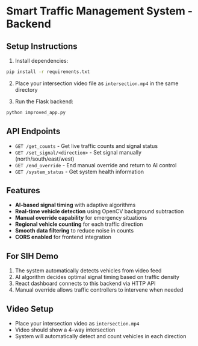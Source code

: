 # Smart Traffic Management System - Backend

## Setup Instructions

1. Install dependencies:
```bash
pip install -r requirements.txt
```

2. Place your intersection video file as `intersection.mp4` in the same directory

3. Run the Flask backend:
```bash
python improved_app.py
```

## API Endpoints

- `GET /get_counts` - Get live traffic counts and signal status
- `GET /set_signal/<direction>` - Set signal manually (north/south/east/west)
- `GET /end_override` - End manual override and return to AI control
- `GET /system_status` - Get system health information

## Features

- **AI-based signal timing** with adaptive algorithms
- **Real-time vehicle detection** using OpenCV background subtraction
- **Manual override capability** for emergency situations
- **Regional vehicle counting** for each traffic direction
- **Smooth data filtering** to reduce noise in counts
- **CORS enabled** for frontend integration

## For SIH Demo

1. The system automatically detects vehicles from video feed
2. AI algorithm decides optimal signal timing based on traffic density
3. React dashboard connects to this backend via HTTP API
4. Manual override allows traffic controllers to intervene when needed

## Video Setup

- Place your intersection video as `intersection.mp4`
- Video should show a 4-way intersection
- System will automatically detect and count vehicles in each direction